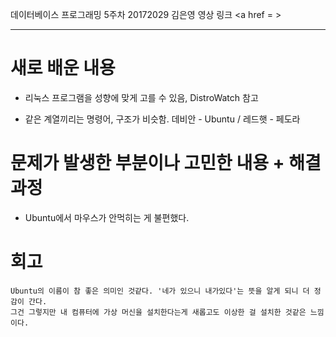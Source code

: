 데이터베이스 프로그래밍 5주차 20172029 김은영
영상 링크
<a href = >
* * *

# 새로 배운 내용

 * 리눅스 프로그램을 성향에 맞게 고를 수 있음, DistroWatch 참고

 * 같은 계열끼리는 명령어, 구조가 비슷함.
   데비안 - Ubuntu / 레드햇 - 페도라 


# 문제가 발생한 부분이나 고민한 내용 + 해결 과정

 * Ubuntu에서 마우스가 안먹히는 게 불편했다.


# 회고
 ```
 Ubuntu의 이름이 참 좋은 의미인 것같다. '네가 있으니 내가있다'는 뜻을 알게 되니 더 정감이 간다.
그건 그렇지만 내 컴퓨터에 가상 머신을 설치한다는게 새롭고도 이상한 걸 설치한 것같은 느낌이다. 
```

